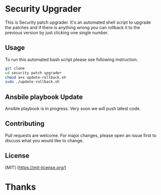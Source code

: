 # Security Upgrader
This is Security patch upgrader. It's an automated shell script to upgrade the patches and if there is anything wrong you can rollback it to the previous version by just clicking one single number.

## Usage
To run this automated bash script please see following instruction.

```bash
git clone 
cd security patch upgrader
chmod a+x update-rollback.sh
sudo ./update-rollback.sh
```

## Ansbile playbook Update
Ansible playbook is in progress. Very soon we will push latest code.

## Contributing
Pull requests are welcome. For major changes, please open an issue first to discuss what you would like to change.

## License
[MIT] (https://mit-license.org/)


# Thanks
